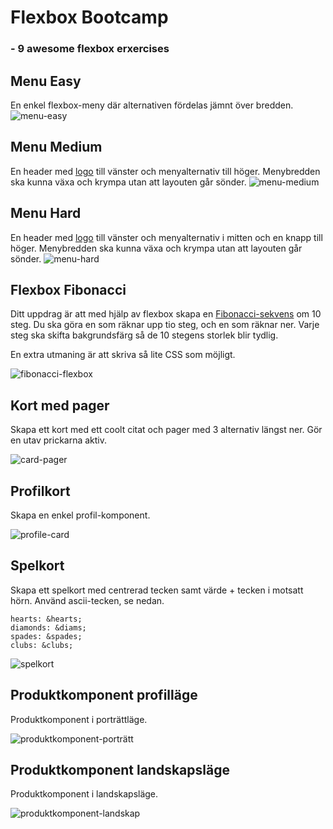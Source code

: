 # Flexbox Bootcamp
### - 9 awesome flexbox erxercises

## Menu Easy
En enkel flexbox-meny där alternativen fördelas jämnt över bredden.
![menu-easy](/1_menu-easy/screen.png)

## Menu Medium
En header med [logo](https://theme.zocom.io/assets/logo-black.svg) till vänster och menyalternativ till höger. Menybredden ska kunna växa och krympa utan att layouten går sönder.
![menu-medium](/2_menu-medium/screen.png)

## Menu Hard
En header med [logo](https://theme.zocom.io/assets/logo-black.svg) till vänster och menyalternativ i mitten och en knapp till höger. Menybredden ska kunna växa och krympa utan att layouten går sönder.
![menu-hard](/3_menu-hard/screen.png)

## Flexbox Fibonacci
Ditt uppdrag är att med hjälp av flexbox skapa en [Fibonacci-sekvens](https://en.wikipedia.org/wiki/Fibonacci_number) om 10 steg. Du ska göra en som räknar upp tio steg, och en som räknar ner. Varje steg ska skifta bakgrundsfärg så de 10 stegens storlek blir tydlig.

En extra utmaning är att skriva så lite CSS som möjligt.

![fibonacci-flexbox](/4_fibonacci-flexbox/screen.png)

## Kort med pager
Skapa ett kort med ett coolt citat och pager med 3 alternativ längst ner. Gör en utav prickarna aktiv.

![card-pager](/5_card-with-pager/screen.png)

## Profilkort
Skapa en enkel profil-komponent.

![profile-card](/6_profile-card/screen.png)

## Spelkort
Skapa ett spelkort med centrerad tecken samt värde + tecken i motsatt hörn. Använd ascii-tecken, se nedan.

```
hearts: &hearts;
diamonds: &diams;
spades: &spades;
clubs: &clubs;
```

![spelkort](/7_playing-card/screen.png)

## Produktkomponent profilläge
Produktkomponent i porträttläge.

![produktkomponent-porträtt](/8_product-component-portrait/screen.png)


## Produktkomponent landskapsläge
Produktkomponent i landskapsläge.

![produktkomponent-landskap](/9_product-component-landscape/screen.png)